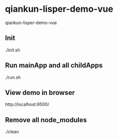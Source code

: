 # qiankun-lisper-demo-vue
qiankun-lisper-demo-vue

## Init
./init.sh

## Run mainApp and all childApps
./run.sh

## View demo in browser
http://localhost:9500/

## Remove all node_modules
./clean
